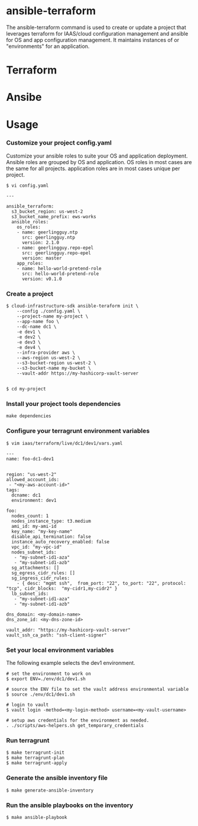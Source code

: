 # ansible-terraform
The ansible-terraform command is used to create or update a project that leverages terraform for IAAS/cloud configuration management and ansible for OS and app configuration management. It maintains instances of or "environments" for an application. 


# Terraform



# Ansibe



# Usage

### Customize your project config.yaml
Customize your ansible roles to suite your OS and application deployment. Ansible roles are grouped by OS and application. OS roles in most cases are the same for all projects. application roles are in most cases unique per project.
```
$ vi config.yaml

---

ansible_terraform:
  s3_bucket_region: us-west-2
  s3_bucket_name_prefix: ews-works
  ansible_roles:
    os_roles:
    - name: geerlingguy.ntp
      src: geerlingguy.ntp
      version: 2.1.0
    - name: geerlingguy.repo-epel
      src: geerlingguy.repo-epel
      version: master
    app_roles:
    - name: hello-world-pretend-role
      src: hello-world-pretend-role
      version: v0.1.0
```

### Create a project
```
$ cloud-infrastructure-sdk ansible-teraform init \
    --config ./config.yaml \
    --project-name my-project \
    --app-name foo \
    --dc-name dc1 \
    -e dev1 \
    -e dev2 \
    -e dev3 \
    -e dev4 \
    --infra-provider aws \
    --aws-region us-west-2 \
    --s3-bucket-region us-west-2 \
    --s3-bucket-name my-bucket \
    --vault-addr https://my-hashicorp-vault-server


$ cd my-project
```

### Install your project tools dependencies
```
make dependencies
```

### Configure your terragrunt environment variables

```
$ vim iaas/terraform/live/dc1/dev1/vars.yaml

---
name: foo-dc1-dev1


region: "us-west-2"
allowed_account_ids:
 - "<my-aws-account-id>"
tags:
  dcname: dc1
  environment: dev1

foo:
  nodes_count: 1
  nodes_instance_type: t3.medium
  ami_id: my-ami-id
  key_name: "my-key-name"
  disable_api_termination: false
  instance_auto_recovery_enabled: false
  vpc_id: "my-vpc-id"
  nodes_subnet_ids:
   - "my-subnet-id1-aza"
   - "my-subnet-id1-azb"
  sg_attachments: []
  sg_egress_cidr_rules: []
  sg_ingress_cidr_rules:
    - { desc: "mgmt ssh",  from_port: "22", to_port: "22", protocol: "tcp", cidr_blocks:  "my-cidr1,my-cidr2" }
  lb_subnet_ids:
   - "my-subnet-id1-aza"
   - "my-subnet-id1-azb"

dns_domain: <my-domain-name>
dns_zone_id: <my-dns-zone-id>

vault_addr: "https://my-hashicorp-vault-server"
vault_ssh_ca_path: "ssh-client-signer"
```

### Set your local environment variables
The following example selects the dev1 environment.
```
# set the environment to work on
$ export ENV=./env/dc1/dev1.sh

# source the ENV file to set the vault address environmental variable
$ source ./env/dc1/dev1.sh

# login to vault
$ vault login -method=<my-login-method> username=<my-vault-username>

# setup aws credentials for the environment as needed.
. ./scripts/aws-helpers.sh get_temporary_credentials
```

### Run terragrunt

```
$ make terragrunt-init
$ make terragrunt-plan
$ make terragrunt-apply
```

### Generate the ansible inventory file

```
$ make generate-ansible-inventory
```

### Run the ansible playbooks on the inventory
```
$ make ansible-playbook
```